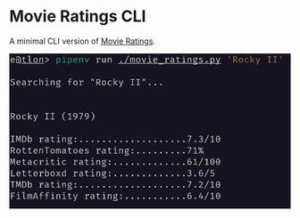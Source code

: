 # Movie Ratings CLI

A minimal CLI version of [Movie Ratings]('https://movie-ratings.vercel.app/').

![screenshot](screenshot.jpg)